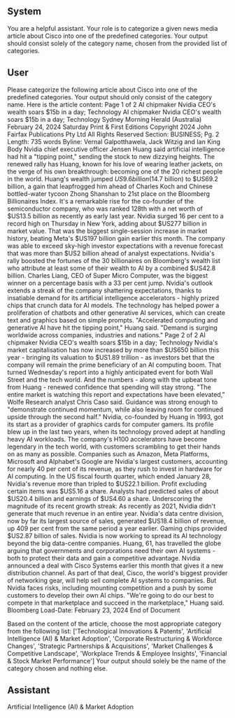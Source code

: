## System

You are a helpful assistant. Your role is to categorize a given news media article about Cisco into one of the predefined categories. Your output should consist solely of the category name, chosen from the provided list of categories.

## User


Please categorize the following article about Cisco into one of the predefined categories. 
Your output should only consist of the category name.
Here is the article content: Page 1 of 2
AI chipmaker Nvidia CEO's wealth soars $15b in a day; Technology
AI chipmaker Nvidia CEO's wealth soars $15b in a day; Technology
Sydney Morning Herald (Australia)
February 24, 2024 Saturday
Print & First Editions
Copyright 2024 John Fairfax Publications Pty Ltd All Rights Reserved
Section: BUSINESS; Pg. 2
Length: 735 words
Byline: Vernal Galpotthawela, Jack Witzig and Ian King
Body
Nvidia chief executive officer Jensen Huang said artificial intelligence had hit a "tipping point," sending the stock to 
new dizzying heights.
The renewed rally has Huang, known for his love of wearing leather jackets, on the verge of his own breakthrough: 
becoming one of the 20 richest people in the world.
Huang's wealth jumped $US9.6 billion ($14.7 billion) to $US69.2 billion, a gain that leapfrogged him ahead of 
Charles Koch and Chinese bottled-water tycoon Zhong Shanshan to 21st place on the Bloomberg Billionaires 
Index. It's a remarkable rise for the co-founder of the semiconductor company, who was ranked 128th with a net 
worth of $US13.5 billion as recently as early last year.
Nvidia surged 16 per cent to a record high on Thursday in New York, adding about $US277 billion in market value. 
That was the biggest single-session increase in market history, beating Meta's $US197 billion gain earlier this 
month. The company was able to exceed sky-high investor expectations with a revenue forecast that was more 
than $US2 billion ahead of analyst expectations.
Nvidia's rally boosted the fortunes of the 30 billionaires on Bloomberg's wealth list who attribute at least some of 
their wealth to AI by a combined $US42.8 billion. Charles Liang, CEO of Super Micro Computer, was the biggest 
winner on a percentage basis with a 33 per cent jump.
Nvidia's outlook extends a streak of the company shattering expectations, thanks to insatiable demand for its 
artificial intelligence accelerators - highly prized chips that crunch data for AI models. The technology has helped 
power a proliferation of chatbots and other generative AI services, which can create text and graphics based on 
simple prompts.
"Accelerated computing and generative AI have hit the tipping point," Huang said. "Demand is surging worldwide 
across companies, industries and nations."
Page 2 of 2
AI chipmaker Nvidia CEO's wealth soars $15b in a day; Technology
Nvidia's market capitalisation has now increased by more than $US650 billion this year - bringing its valuation to 
$US1.89 trillion - as investors bet that the company will remain the prime beneficiary of an AI computing boom.
That turned Wednesday's report into a highly anticipated event for both Wall Street and the tech world. And the 
numbers - along with the upbeat tone from Huang - renewed confidence that spending will stay strong.
"The entire market is watching this report and expectations have been elevated," Wolfe Research analyst Chris 
Caso said.
Guidance was strong enough to "demonstrate continued momentum, while also leaving room for continued upside 
through the second half."
Nvidia, co-founded by Huang in 1993, got its start as a provider of graphics cards for computer gamers. Its profile 
blew up in the last two years, when its technology proved adept at handling heavy AI workloads. The company's 
H100 accelerators have become legendary in the tech world, with customers scrambling to get their hands on as 
many as possible.
Companies such as Amazon, Meta Platforms, Microsoft and Alphabet's Google are Nvidia's largest customers, 
accounting for nearly 40 per cent of its revenue, as they rush to invest in hardware for AI computing.
In the US fiscal fourth quarter, which ended January 28, Nvidia's revenue more than tripled to $US22.1 billion. Profit 
excluding certain items was $US5.16 a share. Analysts had predicted sales of about $US20.4 billion and earnings 
of $US4.60 a share. Underscoring the magnitude of its recent growth streak: As recently as 2021, Nvidia didn't 
generate that much revenue in an entire year.
Nvidia's data centre division, now by far its largest source of sales, generated $US18.4 billion of revenue, up 409 
per cent from the same period a year earlier. Gaming chips provided $US2.87 billion of sales.
Nvidia is now working to spread its AI technology beyond the big data-centre companies. Huang, 61, has travelled 
the globe arguing that governments and corporations need their own AI systems - both to protect their data and 
gain a competitive advantage.
Nvidia announced a deal with Cisco Systems earlier this month that gives it a new distribution channel. As part of 
that deal, Cisco, the world's biggest provider of networking gear, will help sell complete AI systems to companies.
But Nvidia faces risks, including mounting competition and a push by some customers to develop their own AI 
chips.
"We're going to do our best to compete in that marketplace and succeed in the marketplace," Huang said. 
Bloomberg
Load-Date: February 23, 2024
End of Document

Based on the content of the article, choose the most appropriate category from the following list: ['Technological Innovations & Patents', 'Artificial Intelligence (AI) & Market Adoption', 'Corporate Restructuring & Workforce Changes', 'Strategic Partnerships & Acquisitions', 'Market Challenges & Competitive Landscape', 'Workplace Trends & Employee Insights', 'Financial & Stock Market Performance']
Your output should solely be the name of the category chosen and nothing else.
            

## Assistant

Artificial Intelligence (AI) & Market Adoption


